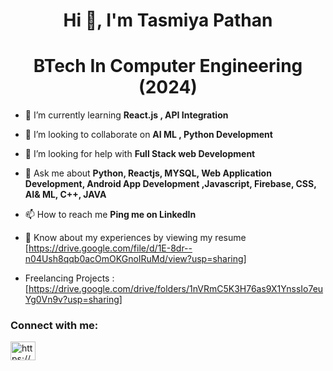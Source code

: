 <h1 align="center">Hi 👋, I'm Tasmiya Pathan</h1>
<h1 align="center">BTech In Computer Engineering (2024)</h1>


- 🌱 I’m currently learning **React.js , API Integration**

- 👯 I’m looking to collaborate on **AI ML , Python Development**

- 🤝 I’m looking for help with **Full Stack web Development**

- 💬 Ask me about **Python, Reactjs, MYSQL, Web Application Development, Android App Development ,Javascript, Firebase, CSS, AI& ML, C++, JAVA**

- 📫 How to reach me **Ping me on LinkedIn**

- 📄 Know about my experiences by viewing my resume [https://drive.google.com/file/d/1E-8dr--n04Ush8qqb0acOmOKGnoIRuMd/view?usp=sharing]
- Freelancing Projects  : [https://drive.google.com/drive/folders/1nVRmC5K3H76as9X1YnssIo7euYg0Vn9v?usp=sharing]


<h3 align="left">Connect with me:</h3>
<p align="left">

<a href="https://www.linkedin.com/in/tasmiya-pathan-549671222/" target="blank"><img align="center" src="https://raw.githubusercontent.com/rahuldkjain/github-profile-readme-generator/master/src/images/icons/Social/linked-in-alt.svg" alt="https://www.linkedin.com/in/tasmiya-pathan-549671222/" height="30" width="40" /></a>


